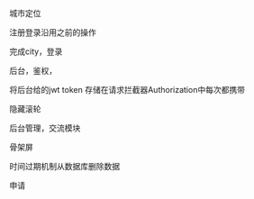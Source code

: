 城市定位

注册登录沿用之前的操作

完成city，登录

后台，鉴权，

将后台给的jwt token 存储在请求拦截器Authorization中每次都携带

隐藏滚轮

后台管理，交流模块

骨架屏

时间过期机制从数据库删除数据

申请
